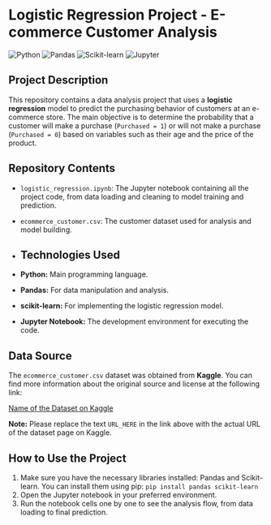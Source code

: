 # Logistic Regression Project - E-commerce Customer Analysis
![Python](https://img.shields.io/badge/Python-3776AB?style=for-the-badge&logo=python&logoColor=white) 
![Pandas](https://img.shields.io/badge/Pandas-150458?style=for-the-badge&logo=pandas&logoColor=white) 
![Scikit-learn](https://img.shields.io/badge/scikit--learn-F7931E?style=for-the-badge&logo=scikit-learn&logoColor=white)
![Jupyter](https://img.shields.io/badge/Jupyter-F37626?style=for-the-badge&logo=jupyter&logoColor=white)

## Project Description

This repository contains a data analysis project that uses a **logistic regression** model to predict the purchasing behavior of customers at an e-commerce store. The main objective is to determine the probability that a customer will make a purchase (`Purchased = 1`) or will not make a purchase (`Purchased = 0`) based on variables such as their age and the price of the product.

## Repository Contents

* `logistic_regression.ipynb`: The Jupyter notebook containing all the project code, from data loading and cleaning to model training and prediction.
* `ecommerce_customer.csv`: The customer dataset used for analysis and model building.

* ## Technologies Used

* **Python:** Main programming language.
* **Pandas:** For data manipulation and analysis.
* **scikit-learn:** For implementing the logistic regression model.
* **Jupyter Notebook:** The development environment for executing the code.

## Data Source

The `ecommerce_customer.csv` dataset was obtained from **Kaggle**. You can find more information about the original source and license at the following link:

[Name of the Dataset on Kaggle](https://www.kaggle.com/URL_AQUI)

**Note:** Please replace the text `URL_HERE` in the link above with the actual URL of the dataset page on Kaggle.

## How to Use the Project

1.  Make sure you have the necessary libraries installed: Pandas and Scikit-learn. You can install them using pip:
    `pip install pandas scikit-learn`
2.  Open the Jupyter notebook in your preferred environment.
3.  Run the notebook cells one by one to see the analysis flow, from data loading to final prediction.
